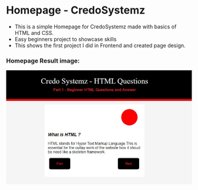 # Homepage - CredoSystemz
- This is a simple Homepage for CredoSystemz made with basics of HTML and CSS.
- Easy beginners project to showcase skills
- This shows the first project I did in Frontend and created page design.

### Homepage Result image:
![Homepage_image](Readme_Homepage_img.jpg)